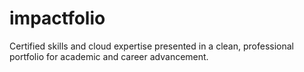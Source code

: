 # impactfolio
Certified skills and cloud expertise presented in a clean, professional portfolio for academic and career advancement.
